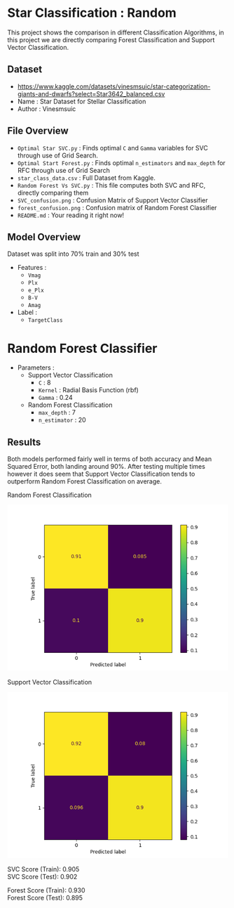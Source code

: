 # Star Classification : Random 

This project shows the comparison in different Classification Algorithms, in this project we are directly 
comparing Forest Classification and Support Vector Classification.

## Dataset

- https://www.kaggle.com/datasets/vinesmsuic/star-categorization-giants-and-dwarfs?select=Star3642_balanced.csv
- Name : Star Dataset for Stellar Classification
- Author : Vinesmsuic

## File Overview

- `Optimal Star SVC.py` : Finds optimal `C` and `Gamma` variables for SVC through use of Grid Search.
- `Optimal Start Forest.py` : Finds optimal `n_estimators` and `max_depth` for RFC through use of Grid Search
- `star_class_data.csv` : Full Dataset from Kaggle.
- `Random Forest Vs SVC.py` : This file computes both SVC and RFC, directly comparing them
- `SVC_confusion.png` : Confusion Matrix of Support Vector Classifier
- `forest_confusion.png` : Confusion matrix of Random Forest Classifier
- `README.md` : Your reading it right now!

## Model Overview
Dataset was split into 70% train and 30% test

- Features :
  - `Vmag`
  - `Plx`
  - `e_Plx`
  - `B-V`
  - `Amag`
- Label :
  - `TargetClass`


# Random Forest Classifier

- Parameters :
  - Support Vector Classification
    - `C` : 8
    - `Kernel` : Radial Basis Function (rbf)
    - `Gamma` : 0.24
  - Random Forest Classification
    - `max_depth` : 7
    - `n_estimator` : 20

## Results
Both models performed fairly well in terms of both accuracy and Mean Squared Error, both landing around 90%. After testing multiple times however
it does seem that Support Vector Classification tends to outperform Random Forest Classification on average. 

Random Forest Classification

![Confusion Matrix](Comparison/image/forest_confusion.png) 

Support Vector Classification

![Confusion Matrix](Comparison/image/SVC_confusion.png)

SVC Score (Train): 0.905                                                                                                                   
SVC Score (Test): 0.902


Forest Score (Train): 0.930                                                                                                               
Forest Score (Test): 0.895


